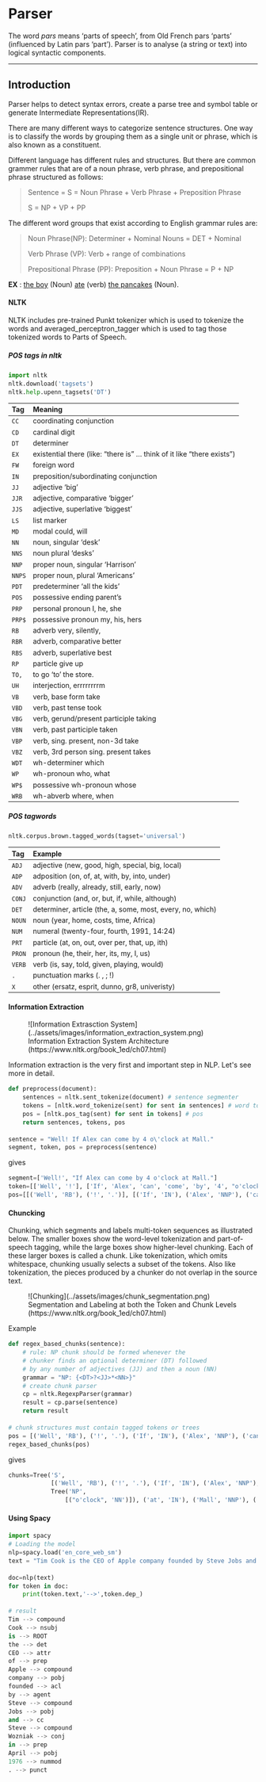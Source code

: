 # Parser
The word *pars* means ‘parts of speech’, from Old French pars ‘parts’ (influenced by Latin pars ‘part’). Parser is to analyse (a string or text) into logical syntactic components.

---

## Introduction

Parser helps to detect syntax errors, create a parse tree and symbol table or generate Intermediate Representations(IR).

There are many different ways to categorize sentence structures. One way is to classify the words by grouping them as a single unit or phrase, which is also known as a constituent.

Different language has different rules and structures. But there are common grammer rules that are of a noun phrase, verb phrase, and prepositional phrase structured as follows:


> Sentence = S = Noun Phrase + Verb Phrase + Preposition Phrase 
> 
> S = NP + VP + PP


The different word groups that exist according to English grammar rules are:

> Noun Phrase(NP): Determiner + Nominal Nouns = DET + Nominal 
> 
> Verb Phrase (VP): Verb + range of combinations 
> 
> Prepositional Phrase (PP): Preposition + Noun Phrase = P + NP 

**EX** : <u>the  boy</u> (Noun) <u>ate</u> (verb) <u>the pancakes</u> (Noun).

#### NLTK

NLTK includes pre-trained Punkt tokenizer which is used to tokenize the words  and
averaged_perceptron_tagger which is used to tag those tokenized words to Parts of Speech.

##### POS tags in nltk
```py
import nltk
nltk.download('tagsets')
nltk.help.upenn_tagsets('DT')
```

| Tag      | Meaning                          |
| :---------- | :----------------------------------- |
| `CC` | coordinating conjunction|
| `CD` | cardinal digit|
| `DT` | determiner|
| `EX` | existential there (like: “there is” … think of it like “there exists”)|
| `FW` | foreign word|
| `IN` | preposition/subordinating conjunction|
| `JJ` | adjective ‘big’|
| `JJR` | adjective, comparative ‘bigger’|
| `JJS` | adjective, superlative ‘biggest’|
| `LS` | list marker|
| `MD` | modal could, will|
| `NN` | noun, singular ‘desk’|
| `NNS` | noun plural ‘desks’|
| `NNP` | proper noun, singular ‘Harrison’|
| `NNPS` | proper noun, plural ‘Americans’|
| `PDT` | predeterminer ‘all the kids’|
| `POS` | possessive ending parent’s|
| `PRP` | personal pronoun I, he, she|
| `PRP$` | possessive pronoun my, his, hers|
| `RB` | adverb very, silently,|
| `RBR` | adverb, comparative better|
| `RBS` | adverb, superlative best|
| `RP` | particle give up|
| `TO,` | to go ‘to’ the store.|
| `UH` | interjection, errrrrrrrm|
| `VB` | verb, base form take|
| `VBD` | verb, past tense took|
| `VBG` | verb, gerund/present participle taking|
| `VBN` | verb, past participle taken|
| `VBP` | verb, sing. present, non-3d take|
| `VBZ` | verb, 3rd person sing. present takes|
| `WDT` | wh-determiner which|
| `WP` | wh-pronoun who, what|
| `WP$` | possessive wh-pronoun whose|
| `WRB` | wh-abverb where, when|

##### POS tagwords

```py
nltk.corpus.brown.tagged_words(tagset='universal')
```

| Tag      | Example                          |
| :---------- | :----------------------------------- |
| `ADJ`       | adjective	(new, good, high, special, big, local) |
| `ADP`|adposition	(on, of, at, with, by, into, under)|
|`ADV` |adverb (really, already, still, early, now)|
|`CONJ` |conjunction (and, or, but, if, while, although)|
|`DET` |determiner, article (the, a, some, most, every, no, which)|
|`NOUN` |noun (year, home, costs, time, Africa)|
|`NUM` |numeral (twenty-four, fourth, 1991, 14:24)|
|`PRT` |particle (at, on, out, over per, that, up, ith)|
|`PRON` |pronoun (he, their, her, its, my, I, us)
|`VERB` |verb (is, say, told, given, playing, would)|
|`.` |punctuation marks (. , ; !)|
|`X` |other (ersatz, esprit, dunno, gr8, univeristy)|

#### Information Extraction

<figure markdown="span">
    ![Information Extrasction System](../assets/images/information_extraction_system.png)
  <figcaption>Information Extraction System Architecture (https://www.nltk.org/book_1ed/ch07.html)</figcaption>
</figure>

Information extraction is the very first and important step in NLP.
Let's see more in detail.

```py
def preprocess(document):
    sentences = nltk.sent_tokenize(document) # sentence segmenter
    tokens = [nltk.word_tokenize(sent) for sent in sentences] # word tokenizer
    pos = [nltk.pos_tag(sent) for sent in tokens] # pos
    return sentences, tokens, pos

sentence = "Well! If Alex can come by 4 o\'clock at Mall."
segment, token, pos = preprocess(sentence)
```
gives

```py
segment=['Well!', "If Alex can come by 4 o'clock at Mall."]
token=[['Well', '!'], ['If', 'Alex', 'can', 'come', 'by', '4', "o'clock", 'at', 'Mall', '.']]
pos=[[('Well', 'RB'), ('!', '.')], [('If', 'IN'), ('Alex', 'NNP'), ('can', 'MD'), ('come', 'VB'), ('by', 'IN'), ('4', 'CD'), ("o'clock", 'NN'), ('at', 'IN'), ('Mall', 'NNP'), ('.', '.')]]
```    

#### Chuncking

Chunking, which segments and labels multi-token sequences as illustrated below. The smaller boxes show the word-level tokenization and part-of-speech tagging, while the large boxes show higher-level chunking. Each of these larger boxes is called a chunk. Like tokenization, which omits whitespace, chunking usually selects a subset of the tokens. Also like tokenization, the pieces produced by a chunker do not overlap in the source text.

<figure markdown="span">
    ![Chunking](../assets/images/chunk_segmentation.png)
  <figcaption>Segmentation and Labeling at both the Token and Chunk Levels (https://www.nltk.org/book_1ed/ch07.html)</figcaption>
</figure>

Example
```py
def regex_based_chunks(sentence):
    # rule: NP chunk should be formed whenever the 
    # chunker finds an optional determiner (DT) followed 
    # by any number of adjectives (JJ) and then a noun (NN)
    grammar = "NP: {<DT>?<JJ>*<NN>}" 
    # create chunk parser
    cp = nltk.RegexpParser(grammar) 
    result = cp.parse(sentence) 
    return result

# chunk structures must contain tagged tokens or trees 
pos = [('Well', 'RB'), ('!', '.'), ('If', 'IN'), ('Alex', 'NNP'), ('can', 'MD'), ('come', 'VB'), ('by', 'IN'), ('4', 'CD'), ("o'clock", 'NN'), ('at', 'IN'), ('Mall', 'NNP'), ('.', '.')] 
regex_based_chunks(pos)
```
gives
```py
chunks=Tree('S', 
            [('Well', 'RB'), ('!', '.'), ('If', 'IN'), ('Alex', 'NNP'), ('can', 'MD'), ('come', 'VB'), ('by', 'IN'), ('4', 'CD'), 
            Tree('NP', 
                [("o'clock", 'NN')]), ('at', 'IN'), ('Mall', 'NNP'), ('.', '.')])
```

#### Using Spacy
```py
import spacy
# Loading the model
nlp=spacy.load('en_core_web_sm')
text = "Tim Cook is the CEO of Apple company founded by Steve Jobs and Steve Wozniak in April 1976."

doc=nlp(text)
for token in doc:
    print(token.text,'-->',token.dep_)

# result
Tim --> compound
Cook --> nsubj
is --> ROOT
the --> det
CEO --> attr
of --> prep
Apple --> compound
company --> pobj
founded --> acl
by --> agent
Steve --> compound
Jobs --> pobj
and --> cc
Steve --> compound
Wozniak --> conj
in --> prep
April --> pobj
1976 --> nummod
. --> punct
```
